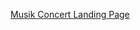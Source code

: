 [Musik Concert Landing Page]((https://www.figma.com/design/kJF6QC5ikz8SibGYVGqShb/Musik-Concert-Landing-Page-(Community)-(Copy)?node-id=875-51072&m=dev&t=IZReKliUBqFVZsjz-1))

